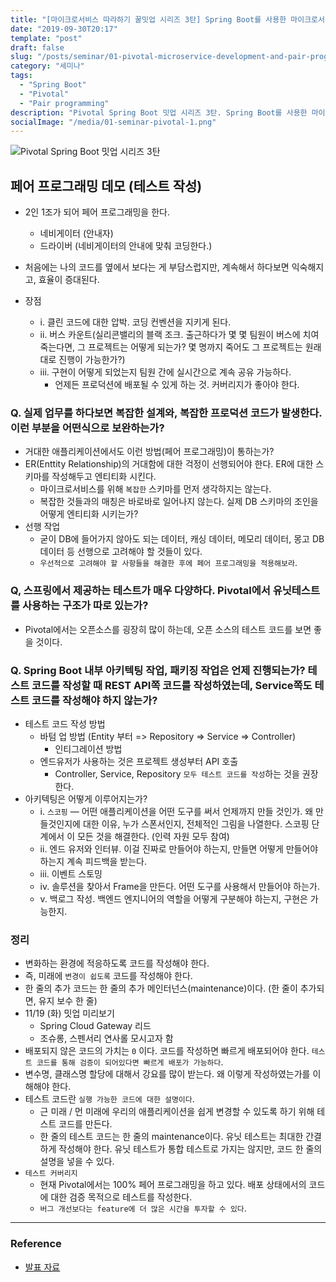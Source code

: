 ```yaml
---
title: "[마이크로서비스 따라하기 꿀밋업 시리즈 3탄] Spring Boot를 사용한 마이크로서비스 개발과 페어 프로그래밍 데모"
date: "2019-09-30T20:17"
template: "post"
draft: false
slug: "/posts/seminar/01-pivotal-microservice-development-and-pair-programming/"
category: "세미나"
tags:
  - "Spring Boot"
  - "Pivotal"
  - "Pair programming"
description: "Pivotal Spring Boot 밋업 시리즈 3탄. Spring Boot를 사용한 마이크로서비스 개발(로컬 환경) & 페어 프로그래밍 데모 (테스트 작성)."
socialImage: "/media/01-seminar-pivotal-1.png"
---
```


![Pivotal Spring Boot 밋업 시리즈 3탄](/media/01-seminar-pivotal-1.png)


## 페어 프로그래밍 데모 (테스트 작성)

- 2인 1조가 되어 페어 프로그래밍을 한다.

  - 네비게이터 (안내자)
  - 드라이버 (네비게이터의 안내에 맞춰 코딩한다.)
- 처음에는 나의 코드를 옆에서 보다는 게 부담스럽지만, 계속해서 하다보면 익숙해지고, 효율이 증대된다.
- 장점 
  - i. 클린 코드에 대한 압박. 코딩 컨벤션을 지키게 된다.
  - ii. 버스 카운트(실리콘밸리의 블랙 조크. 출근하다가 몇 몇 팀원이 버스에 치여 죽는다면, 그 프로젝트는 어떻게 되는가? 몇 명까지 죽어도 그 프로젝트는 원래대로 진행이 가능한가?)
  - iii. 구현이 어떻게 되었는지 팀원 간에 실시간으로 계속 공유 가능하다.
    - 언제든 프로덕션에 배포될 수 있게 하는 것. 커버리지가 좋아야 한다.



### Q. 실제 업무를 하다보면 복잡한 설계와, 복잡한 프로덕션 코드가 발생한다. 이런 부분을 어떤식으로 보완하는가?

- 거대한 애플리케이션에서도 이런 방법(페어 프로그래밍)이 통하는가?
- ER(Enttity Relationship)의 거대함에 대한 걱정이 선행되어야 한다. ER에 대한 스키마를 작성해두고 엔티티화 시킨다.
  - 마이크로서비스를 위해 `복잡한` 스키마를 먼저 생각하지는 않는다.
  - 복잡한 것들과의 매칭은 바로바로 일어나지 않는다. 실제 DB 스키마의 조인을 어떻게 엔티티화 시키는가?
- 선행 작업
  - 굳이 DB에 들어가지 않아도 되는 데이터, 캐싱 데이터, 메모리 데이터, 몽고 DB 데이터 등 선행으로 고려해야 할 것들이 있다.
  - `우선적으로 고려해야 할 사항들을 해결한 후에 페어 프로그래밍을 적용해보라`.



### Q, 스프링에서 제공하는 테스트가 매우 다양하다. Pivotal에서 유닛테스트를 사용하는 구조가 따로 있는가?

- Pivotal에서는 오픈소스를 굉장히 많이 하는데, 오픈 소스의 테스트 코드를 보면 좋을 것이다.



### Q. Spring Boot 내부 아키텍팅 작업, 패키징 작업은 언제 진행되는가? 테스트 코드를 작성할 때 REST API쪽 코드를 작성하였는데, Service쪽도 테스트 코드를 작성해야 하지 않는가?

- 테스트 코드 작성 방법
  - 바텀 업 방법 (Entity 부터 => Repository => Service => Controller)
    - 인티그레이션 방법
  - 엔드유저가 사용하는 것은 프로젝트 생성부터 API 호출
    - Controller, Service, Repository `모두 테스트 코드를 작성`하는 것을 권장한다.
- 아키텍팅은 어떻게 이루어지는가?
  - i. `스코핑` — 어떤 애플리케이션을 어떤 도구를 써서 언제까지 만들 것인가. 왜 만들것인지에 대한 이유, 누가 스폰서인지, 전체적인 그림을 나열한다. 스코핑 단계에서 이 모든 것을 해결한다. (인력 자원 모두 참여)
  - ii. 엔드 유저와 인터뷰. 이걸 진짜로 만들어야 하는지, 만들면 어떻게 만들어야 하는지 계속 피드백을 받는다.
  - iii. 이벤트 스토밍
  - iv. 솔루션을 찾아서 Frame을 만든다. 어떤 도구를 사용해서 만들어야 하는가.
  - v. 백로그 작성. 백엔드 엔지니어의 역할을 어떻게 구분해야 하는지, 구현은 가능한지.



### 정리

- 변화하는 환경에 적응하도록 코드를 작성해야 한다.
- 즉, 미래에 `변경이 쉽도록` 코드를 작성해야 한다.
- 한 줄의 추가 코드는 한 줄의 추가 메인터넌스(maintenance)이다. (한 줄이 추가되면, 유지 보수 한 줄)
- 11/19 (화) 밋업 미리보기
  - Spring Cloud Gateway 리드
  - 조슈롱, 스펜서리 연사롤 모시고자 함
- 배포되지 않은 코드의 가치는 `0` 이다. 코드를 작성하면 빠르게 배포되어야 한다. `테스트 코드를 통해 검증이 되어있다면 빠르게 배포가 가능하다`.
- 변수명, 클래스명 할당에 대해서 강요를 많이 받는다. 왜 이렇게 작성하였는가를 이해해야 한다.
- 테스트 코드란 `실행 가능한 코드에 대한 설명이다`. 
  - 근 미래 / 먼 미래에 우리의 애플리케이션을 쉽게 변경할 수 있도록 하기 위해 테스트 코드를 만든다.
  - 한 줄의 테스트 코드는 한 줄의 maintenance이다. 유닛 테스트는 최대한 간결하게 작성해야 한다. 유닛 테스트가 통합 테스트로 가지는 않지만, 코드 한 줄의 설명을 넣을 수 있다.
- `테스트 커버리지`
  - 현재 Pivotal에서는 100% 페어 프로그래밍을 하고 있다. 배포 상태에서의 코드에 대한 검증 목적으로 테스트를 작성한다.
  - `버그 개선보다는 feature에 더 많은 시간을 투자할 수 있다`.



---



### Reference

- [발표 자료](https://www.slideshare.net/PivotalKorea/20190930-meetupspring-bootxp)
